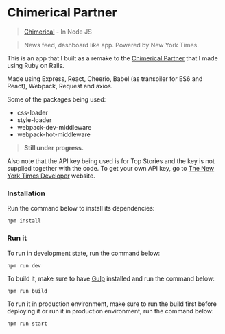 # Chimerical Partner
> [Chimerical](https://chimerical.herokuapp.com) - In Node JS

> News feed, dashboard like app. Powered by New York Times.

This is an app that I built as a remake to the [Chimerical Partner](https://chimerical-partner.herokuapp.com) that I made using Ruby on Rails.

Made using Express, React, Cheerio, Babel (as transpiler for ES6 and React), Webpack, Request and axios.

Some of the packages being used:
- css-loader
- style-loader
- webpack-dev-middleware
- webpack-hot-middleware

> **Still under progress.**

Also note that the API key being used is for Top Stories and the key is not supplied together with the code. To get your own API key, go to [The New York Times Developer](https://developer.nytimes.com/) website.

### Installation

Run the command below to install its dependencies:

``` npm install ```

### Run it

To run in development state, run the command below:

``` npm run dev ```

To build it, make sure to have [Gulp](http://www.gulpjs.com) installed and run the command below:

``` npm run build ```

To run it in production environment, make sure to run the build first before deploying it or run it in production environment, run the command below:

``` npm run start ```
